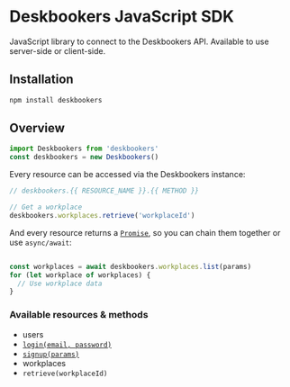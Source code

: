 # Deskbookers JavaScript SDK
JavaScript library to connect to the Deskbookers API. Available to use server-side or client-side.

## Installation
```bash
npm install deskbookers
```

## Overview

```js
import Deskbookers from 'deskbookers'
const deskbookers = new Deskbookers()
```

Every resource can be accessed via the Deskbookers instance:

```js
// deskbookers.{{ RESOURCE_NAME }}.{{ METHOD }}

// Get a workplace
deskbookers.workplaces.retrieve('workplaceId')
```

And every resource returns a [`Promise`](https://developer.mozilla.org/en/docs/Web/JavaScript/Reference/Global_Objects/Promise), so you can chain them together or use `async/await`:

```js

const workplaces = await deskbookers.workplaces.list(params)
for (let workplace of workplaces) {
  // Use workplace data
}
```

### Available resources & methods

 * users
  * [`login(email, password)`](docs/users.md#loginemail-password)
  * [`signup(params)`](docs/users.md#signupparams)
 * workplaces
  * `retrieve(workplaceId)`
